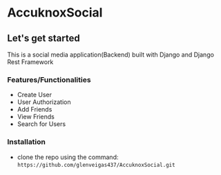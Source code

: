 # AccuknoxSocial

## Let's get started
This is a social media application(Backend) built with Django and Django Rest Framework

### Features/Functionalities
- Create User
- User Authorization
- Add Friends
- View Friends
- Search for Users

### Installation
- clone the repo using the command: ```https://github.com/glenveigas437/AccuknoxSocial.git```



